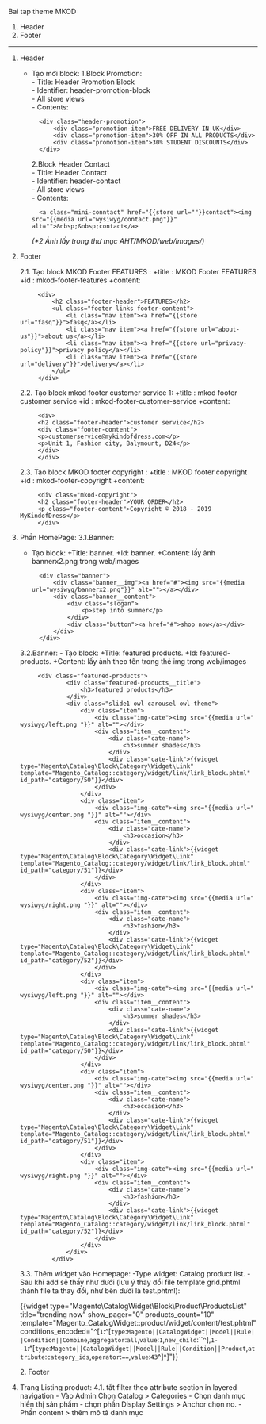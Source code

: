 Bai tap theme MKOD

1. Header
2. Footer
-----------------------------------------------------
1. Header
    - Tạo mới block:
        1.Block Promotion:<br/>
            - Title: Header Promotion Block<br/>
            - Identifier: header-promotion-block<br/>
            - All store views<br/>
            - Contents:
            
            <div class="header-promotion">
                <div class="promotion-item">FREE DELIVERY IN UK</div>
                <div class="promotion-item">30% OFF IN ALL PRODUCTS</div>
                <div class="promotion-item">30% STUDENT DISCOUNTS</div>
            </div>
            
        2.Block Header Contact<br/>
            - Title: Header Contact <br/>
            - Identifier: header-contact<br/>
            - All store views<br/>
            - Contents:
            
            <a class="mini-conntact" href="{{store url=""}}contact"><img src="{{media url="wysiwyg/contact.png"}}" alt="">&nbsp;&nbsp;contact</a>
            
        _(*2 Ảnh lấy trong thư mục AHT/MKOD/web/images/)_

2. Footer
    
    2.1. Tạo block MKOD Footer FEATURES :
        +title : MKOD Footer FEATURES
        +id    : mkod-footer-features
        +content:

            <div>
                <h2 class="footer-header">FEATURES</h2>
                <ul class="footer links footer-content">
                    <li class="nav item"><a href="{{store url="fasq"}}">fasq</a></li>
                    <li class="nav item"><a href="{{store url="about-us"}}">about us</a></li>
                    <li class="nav item"><a href="{{store url="privacy-policy"}}">privacy policy</a></li>
                    <li class="nav item"><a href="{{store url="delivery"}}">delivery</a></li>
                </ul>
            </div>
    2.2. Tạo block mkod footer customer service 1:
        +title : mkod footer customer service
        +id    : mkod-footer-customer-service
        +content:

            <div>
            <h2 class="footer-header">customer service</h2>
            <div class="footer-content">
            <p>customerservice@mykindofdress.com</p>
            <p>Unit 1, Fashion city, Balymount, D24</p>
            </div>
            </div>
    2.3. Tạo block MKOD footer copyright :
        +title : MKOD footer copyright
        +id    : mkod-footer-copyright
        +content:

            <div class="mkod-copyright">
            <h2 class="footer-header">YOUR ORDER</h2>
            <p class="footer-content">Copyright © 2018 - 2019 MyKindofDress</p>
            </div>
3. Phần HomePage:
	3.1.Banner:
    
	- Tạo block:
		+Title: banner.
		+Id: banner.
		+Content: lấy ảnh bannerx2.png trong web/images

			<div class="banner">
				<div class="banner__img"><a href="#"><img src="{{media url="wysiwyg/bannerx2.png"}}" alt=""></a></div>
				<div class="banner__content">
					<div class="slogan">
						<p>step into summer</p>
					</div>
					<div class="button"><a href="#">shop now</a></div>
				</div>
			</div>

	3.2.Banner:
		- Tạo block:
			+Title: featured products.
			+Id: featured-products.
			+Content: lấy ảnh theo tên trong thẻ img trong web/images


            <div class="featured-products">
                    <div class="featured-products__title">
                        <h3>featured products</h3>
                    </div>
                    <div class="slide1 owl-carousel owl-theme">
                        <div class="item">
                            <div class="img-cate"><img src="{{media url=" wysiwyg/left.png "}}" alt=""></div>
                            <div class="item__content">
                                <div class="cate-name">
                                    <h3>summer shades</h3>
                                </div>
                                <div class="cate-link">{{widget type="Magento\Catalog\Block\Category\Widget\Link" template="Magento_Catalog::category/widget/link/link_block.phtml" id_path="category/50"}}</div>
                            </div>
                        </div>
                        <div class="item">
                            <div class="img-cate"><img src="{{media url=" wysiwyg/center.png "}}" alt=""></div>
                            <div class="item__content">
                                <div class="cate-name">
                                    <h3>occasion</h3>
                                </div>
                                <div class="cate-link">{{widget type="Magento\Catalog\Block\Category\Widget\Link" template="Magento_Catalog::category/widget/link/link_block.phtml" id_path="category/51"}}</div>
                            </div>
                        </div>
                        <div class="item">
                            <div class="img-cate"><img src="{{media url=" wysiwyg/right.png "}}" alt=""></div>
                            <div class="item__content">
                                <div class="cate-name">
                                    <h3>fashion</h3>
                                </div>
                                <div class="cate-link">{{widget type="Magento\Catalog\Block\Category\Widget\Link" template="Magento_Catalog::category/widget/link/link_block.phtml" id_path="category/52"}}</div>
                            </div>
                        </div>
                        <div class="item">
                            <div class="img-cate"><img src="{{media url=" wysiwyg/left.png "}}" alt=""></div>
                            <div class="item__content">
                                <div class="cate-name">
                                    <h3>summer shades</h3>
                                </div>
                                <div class="cate-link">{{widget type="Magento\Catalog\Block\Category\Widget\Link" template="Magento_Catalog::category/widget/link/link_block.phtml" id_path="category/50"}}</div>
                            </div>
                        </div>
                        <div class="item">
                            <div class="img-cate"><img src="{{media url=" wysiwyg/center.png "}}" alt=""></div>
                            <div class="item__content">
                                <div class="cate-name">
                                    <h3>occasion</h3>
                                </div>
                                <div class="cate-link">{{widget type="Magento\Catalog\Block\Category\Widget\Link" template="Magento_Catalog::category/widget/link/link_block.phtml" id_path="category/51"}}</div>
                            </div>
                        </div>
                        <div class="item">
                            <div class="img-cate"><img src="{{media url=" wysiwyg/right.png "}}" alt=""></div>
                            <div class="item__content">
                                <div class="cate-name">
                                    <h3>fashion</h3>
                                </div>
                                <div class="cate-link">{{widget type="Magento\Catalog\Block\Category\Widget\Link" template="Magento_Catalog::category/widget/link/link_block.phtml" id_path="category/52"}}</div>
                            </div>
                        </div>
                    </div>
                </div>

	3.3. Thêm widget vào Homepage:
		-Type widget: Catalog product list.
		-Sau khi add sẽ thấy như dưới (lưu ý thay đổi file template grid.phtml thành file ta thay đổi, như bên dưới là test.phtml):
			<p>{{widget type="Magento\CatalogWidget\Block\Product\ProductsList" title="trending now" show_pager="0" products_count="10" template="Magento_CatalogWidget::product/widget/content/test.phtml" conditions_encoded="^[`1`:^[`type`:`Magento||CatalogWidget||Model||Rule||Condition||Combine`,`aggregator`:`all`,`value`:`1`,`new_child`:``^],`1--1`:^[`type`:`Magento||CatalogWidget||Model||Rule||Condition||Product`,`attribute`:`category_ids`,`operator`:`==`,`value`:`43`^]^]"}}</p>
    2. Footer
4. Trang Listing product:
    4.1. tắt filter theo attribute section in layered navigation
        - Vào Admin Chọn Catalog > Categories
        - Chọn danh mục hiển thị sản phẩm 
        - chọn phần Display Settings > Anchor chọn no.
        - Phần content > thêm mô tả danh mục